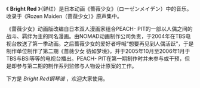 

《 **Bright Red** 》（鲜红）是日本动画《蔷薇少女》（ローゼンメイデン）中的音乐。收录于《Rozen Maiden（蔷薇少女）》原声集中。

  

《蔷薇少女》动画版改编自日本双人漫画家组合PEACH-
PIT的一部以人偶之间的战斗、羁绊为主的同名漫画。由NOMAD动画制作公司负责，于2004年在TBS电视台放送了第一季动画。之后蔷薇少女的爱好者呼喊“想要再见到人偶活跃”，于是制作单位制作了第二期《蔷薇少女
彷如梦境》，并于2005年10月至2006年1月于TBS与BSi等等的电视台播出。PEACH-
PIT在第一期制作时并未参与或干预，但是却参与第二期的制作系列监修与人物设计原案的工作。

  

下方是 _Bright Red钢琴谱_ ，欢迎大家使用。

